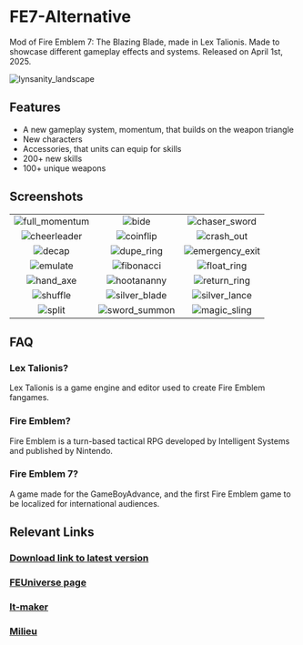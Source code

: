 # FE7-Alternative
Mod of Fire Emblem 7: The Blazing Blade, made in Lex Talionis. Made to showcase different gameplay effects and systems. Released on April 1st, 2025.

![lynsanity_landscape](https://github.com/user-attachments/assets/ad13d0ed-b161-45b5-a3d2-d9d290e37cb6)
## Features
- A new gameplay system, momentum, that builds on the weapon triangle
- New characters
- Accessories, that units can equip for skills
- 200+ new skills
- 100+ unique weapons

## Screenshots
| | | |
:-------------------------:|:-------------------------:|:-------------------------:
|![full_momentum](https://github.com/user-attachments/assets/e2d78ecb-10f1-4a75-bd04-b7b5489f94d0)|![bide](https://github.com/user-attachments/assets/627bfbd1-f9f0-40df-b3a7-297ac94fbe60)|![chaser_sword](https://github.com/user-attachments/assets/8360552b-0d05-415f-ae39-8a9cfb661b34)
![cheerleader](https://github.com/user-attachments/assets/1cb92797-bf76-464d-ad9e-6b5a2e29649e)|![coinflip](https://github.com/user-attachments/assets/e5918caf-c26c-4474-ada3-3e05e5c4aae9)|![crash_out](https://github.com/user-attachments/assets/b757fe0f-e901-4b43-b306-7543f468c962)
![decap](https://github.com/user-attachments/assets/101c7729-64b4-430b-a6ba-39b2b9fa9c76)|![dupe_ring](https://github.com/user-attachments/assets/45d165c6-ccde-4b7b-a8d7-7c150a778b4d)|![emergency_exit](https://github.com/user-attachments/assets/87b42afb-5079-4502-9065-dd641eaf3628)
![emulate](https://github.com/user-attachments/assets/e48428cc-4193-4b2e-a506-63cac7446311)|![fibonacci](https://github.com/user-attachments/assets/e9eae556-6c98-4a16-8301-24b424400238)|![float_ring](https://github.com/user-attachments/assets/61f2f92c-ef11-4f49-abe5-f2f8262f133f)
![hand_axe](https://github.com/user-attachments/assets/77ba3fae-a655-4650-86c3-f712a97807e2)|![hootananny](https://github.com/user-attachments/assets/9ee3a0a6-8864-4e44-b2fa-5a9aa33200f8)|![return_ring](https://github.com/user-attachments/assets/69f520ec-30bf-425f-ae9a-801afd92fd14)
![shuffle](https://github.com/user-attachments/assets/a17a5dfb-fa5c-4b28-841b-22095d3c7bbe)|![silver_blade](https://github.com/user-attachments/assets/73fadffa-1bb1-47d4-9455-06a382b2ad3d)|![silver_lance](https://github.com/user-attachments/assets/8b56e572-ecd5-456f-835c-c22f568702e7)
![split](https://github.com/user-attachments/assets/f9f3a8d0-9b41-472d-bb36-aaf93a3d3556)|![sword_summon](https://github.com/user-attachments/assets/20068fd7-7604-4cbb-a71a-325de44936e1)|![magic_sling](https://github.com/user-attachments/assets/ef66ac1a-61e5-4e4d-92fd-87f157818609)

## FAQ

### Lex Talionis?
Lex Talionis is a game engine and editor used to create Fire Emblem fangames.

### Fire Emblem?
Fire Emblem is a turn-based tactical RPG developed by Intelligent Systems and published by Nintendo.

### Fire Emblem 7?
A game made for the GameBoyAdvance, and the first Fire Emblem game to be localized for international audiences.

## Relevant Links
### [Download link to latest version](https://www.dropbox.com/scl/fi/sptpp1579uzq1hag019nw/rekka_no_ken_alternative.zip?rlkey=4wc6yy8kwbygu6b5mcjj7hgja&st=7ad9im50&dl=0)
### [FEUniverse page](https://feuniverse.us/t/lt-fe7-alternative-complete/31281)
### [lt-maker](https://gitlab.com/rainlash/lt-maker)
### [Milieu](https://github.com/cadbury-fe/Milieu)
